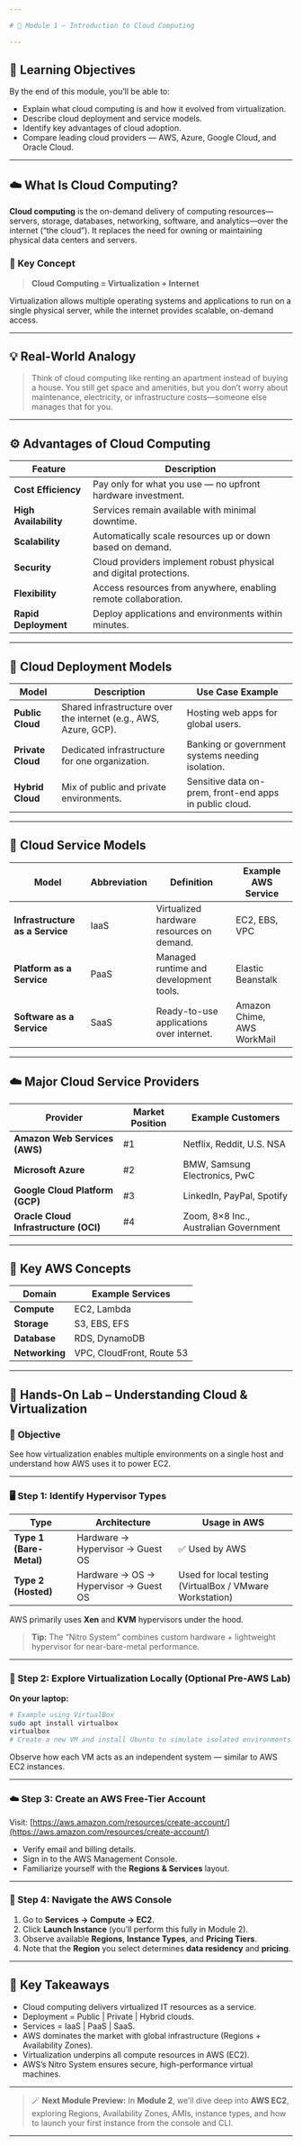 ```yaml
---

# 🧭 Module 1 – Introduction to Cloud Computing

---
```


## 🎯 Learning Objectives

By the end of this module, you’ll be able to:

* Explain what cloud computing is and how it evolved from virtualization.
* Describe cloud deployment and service models.
* Identify key advantages of cloud adoption.
* Compare leading cloud providers — AWS, Azure, Google Cloud, and Oracle Cloud.

---

## ☁️ What Is Cloud Computing?

**Cloud computing** is the on-demand delivery of computing resources—servers, storage, databases, networking, software, and analytics—over the internet (“the cloud”).
It replaces the need for owning or maintaining physical data centers and servers.

### 🔑 Key Concept

> **Cloud Computing = Virtualization + Internet**

Virtualization allows multiple operating systems and applications to run on a single physical server, while the internet provides scalable, on-demand access.

---

## 💡 Real-World Analogy

> Think of cloud computing like renting an apartment instead of buying a house.
> You still get space and amenities, but you don’t worry about maintenance, electricity, or infrastructure costs—someone else manages that for you.

---

## ⚙️ Advantages of Cloud Computing

| **Feature**           | **Description**                                                    |
| --------------------- | ------------------------------------------------------------------ |
| **Cost Efficiency**   | Pay only for what you use — no upfront hardware investment.        |
| **High Availability** | Services remain available with minimal downtime.                   |
| **Scalability**       | Automatically scale resources up or down based on demand.          |
| **Security**          | Cloud providers implement robust physical and digital protections. |
| **Flexibility**       | Access resources from anywhere, enabling remote collaboration.     |
| **Rapid Deployment**  | Deploy applications and environments within minutes.               |

---

## 🧩 Cloud Deployment Models

| **Model**         | **Description**                                                  | **Use Case Example**                                    |
| ----------------- | ---------------------------------------------------------------- | ------------------------------------------------------- |
| **Public Cloud**  | Shared infrastructure over the internet (e.g., AWS, Azure, GCP). | Hosting web apps for global users.                      |
| **Private Cloud** | Dedicated infrastructure for one organization.                   | Banking or government systems needing isolation.        |
| **Hybrid Cloud**  | Mix of public and private environments.                          | Sensitive data on-prem, front-end apps in public cloud. |

---

## 🧱 Cloud Service Models

| **Model**                       | **Abbreviation** | **Definition**                            | **Example AWS Service**    |
| ------------------------------- | ---------------- | ----------------------------------------- | -------------------------- |
| **Infrastructure as a Service** | IaaS             | Virtualized hardware resources on demand. | EC2, EBS, VPC              |
| **Platform as a Service**       | PaaS             | Managed runtime and development tools.    | Elastic Beanstalk          |
| **Software as a Service**       | SaaS             | Ready-to-use applications over internet.  | Amazon Chime, AWS WorkMail |

---

## ☁️ Major Cloud Service Providers

| **Provider**                          | **Market Position** | **Example Customers**                 |
| ------------------------------------- | ------------------- | ------------------------------------- |
| **Amazon Web Services (AWS)**         | #1                  | Netflix, Reddit, U.S. NSA             |
| **Microsoft Azure**                   | #2                  | BMW, Samsung Electronics, PwC         |
| **Google Cloud Platform (GCP)**       | #3                  | LinkedIn, PayPal, Spotify             |
| **Oracle Cloud Infrastructure (OCI)** | #4                  | Zoom, 8×8 Inc., Australian Government |

---

## 🧠 Key AWS Concepts 

| **Domain**     | **Example Services**      |
| -------------- | ------------------------- |
| **Compute**    | EC2, Lambda               |
| **Storage**    | S3, EBS, EFS              |
| **Database**   | RDS, DynamoDB             |
| **Networking** | VPC, CloudFront, Route 53 |

---

## 🧪 Hands-On Lab – Understanding Cloud & Virtualization

### 🧰 **Objective**

See how virtualization enables multiple environments on a single host and understand how AWS uses it to power EC2.

---

### 🖥️ Step 1: Identify Hypervisor Types

| **Type**                | **Architecture**                      | **Usage in AWS**                                         |
| ----------------------- | ------------------------------------- | -------------------------------------------------------- |
| **Type 1 (Bare-Metal)** | Hardware → Hypervisor → Guest OS      | ✅ Used by AWS                                            |
| **Type 2 (Hosted)**     | Hardware → OS → Hypervisor → Guest OS | Used for local testing (VirtualBox / VMware Workstation) |

AWS primarily uses **Xen** and **KVM** hypervisors under the hood.

> **Tip:** The “Nitro System” combines custom hardware + lightweight hypervisor for near-bare-metal performance.

---

### 🧩 Step 2: Explore Virtualization Locally (Optional Pre-AWS Lab)

**On your laptop:**

```bash
# Example using VirtualBox
sudo apt install virtualbox
virtualbox
# Create a new VM and install Ubuntu to simulate isolated environments
```

Observe how each VM acts as an independent system — similar to AWS EC2 instances.

---

### ☁️ Step 3: Create an AWS Free-Tier Account

Visit: [https://aws.amazon.com/resources/create-account/](https://aws.amazon.com/resources/create-account/)

* Verify email and billing details.
* Sign in to the AWS Management Console.
* Familiarize yourself with the **Regions & Services** layout.

---

### 🧭 Step 4: Navigate the AWS Console

1. Go to **Services → Compute → EC2**.
2. Click **Launch Instance** (you’ll perform this fully in Module 2).
3. Observe available **Regions**, **Instance Types**, and **Pricing Tiers**.
4. Note that the **Region** you select determines **data residency** and **pricing**.

---

## 🧾 Key Takeaways

* Cloud computing delivers virtualized IT resources as a service.
* Deployment = Public | Private | Hybrid clouds.
* Services = IaaS | PaaS | SaaS.
* AWS dominates the market with global infrastructure (Regions + Availability Zones).
* Virtualization underpins all compute resources in AWS (EC2).
* AWS’s Nitro System ensures secure, high-performance virtual machines.

---

> 🪄 **Next Module Preview:**
> In **Module 2**, we’ll dive deep into **AWS EC2**, exploring Regions, Availability Zones, AMIs, instance types, and how to launch your first instance from the console and CLI.

---
